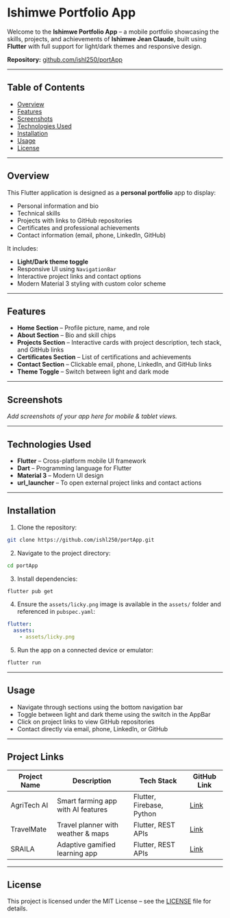 
# Ishimwe Portfolio App

Welcome to the **Ishimwe Portfolio App** – a mobile portfolio showcasing the skills, projects, and achievements of **Ishimwe Jean Claude**, built using **Flutter** with full support for light/dark themes and responsive design.

**Repository:** [github.com/ishl250/portApp](https://github.com/ishl250/portApp)

---

## Table of Contents

* [Overview](#overview)
* [Features](#features)
* [Screenshots](#screenshots)
* [Technologies Used](#technologies-used)
* [Installation](#installation)
* [Usage](#usage)
* [License](#license)

---

## Overview

This Flutter application is designed as a **personal portfolio** app to display:

* Personal information and bio
* Technical skills
* Projects with links to GitHub repositories
* Certificates and professional achievements
* Contact information (email, phone, LinkedIn, GitHub)

It includes:

* **Light/Dark theme toggle**
* Responsive UI using `NavigationBar`
* Interactive project links and contact options
* Modern Material 3 styling with custom color scheme

---

## Features

* **Home Section** – Profile picture, name, and role
* **About Section** – Bio and skill chips
* **Projects Section** – Interactive cards with project description, tech stack, and GitHub links
* **Certificates Section** – List of certifications and achievements
* **Contact Section** – Clickable email, phone, LinkedIn, and GitHub links
* **Theme Toggle** – Switch between light and dark mode

---

## Screenshots

*Add screenshots of your app here for mobile & tablet views.*

---

## Technologies Used

* **Flutter** – Cross-platform mobile UI framework
* **Dart** – Programming language for Flutter
* **Material 3** – Modern UI design
* **url_launcher** – To open external project links and contact actions

---

## Installation

1. Clone the repository:

```bash
git clone https://github.com/ishl250/portApp.git
```

2. Navigate to the project directory:

```bash
cd portApp
```

3. Install dependencies:

```bash
flutter pub get
```

4. Ensure the `assets/licky.png` image is available in the `assets/` folder and referenced in `pubspec.yaml`:

```yaml
flutter:
  assets:
    - assets/licky.png
```

5. Run the app on a connected device or emulator:

```bash
flutter run
```

---

## Usage

* Navigate through sections using the bottom navigation bar
* Toggle between light and dark theme using the switch in the AppBar
* Click on project links to view GitHub repositories
* Contact directly via email, phone, LinkedIn, or GitHub

---

## Project Links

| Project Name | Description                        | Tech Stack                | GitHub Link                                    |
| ------------ | ---------------------------------- | ------------------------- | ---------------------------------------------- |
| AgriTech AI  | Smart farming app with AI features | Flutter, Firebase, Python | [Link](https://github.com/ishl250/agritech-ai) |
| TravelMate   | Travel planner with weather & maps | Flutter, REST APIs        | [Link](https://github.com/ishl250/travelmate) |
| SRAILA       | Adaptive gamified learning app     | Flutter, REST APIs        | [Link](https://github.com/ishl250/SRAILA)     |

---

## License

This project is licensed under the MIT License – see the [LICENSE](LICENSE) file for details.
